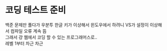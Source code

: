 # 코딩 테스트 준비

백준 문제만 풀다가 우분투 한글 키가 이상해서 윈도우에서 하려니 VS가 설정이 이상해서 컴파일 오류 계속 뜸   
그래서 걍 웹에서 코딩 할 수 있는 프로그래머스로..   
레벨 1부터 차근 차근   
